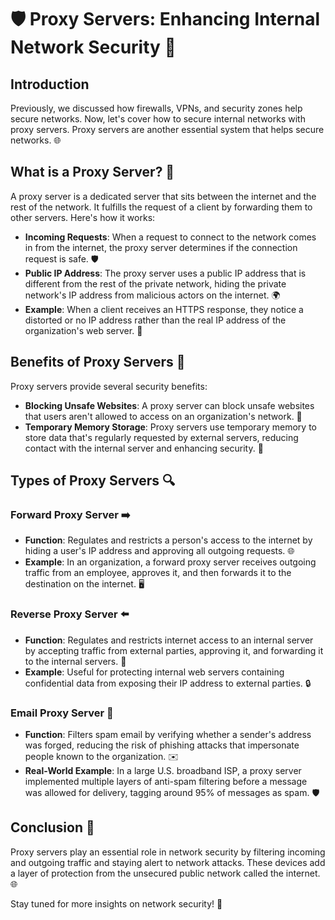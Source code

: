 # 🛡️ Proxy Servers: Enhancing Internal Network Security 🔐

## Introduction
Previously, we discussed how firewalls, VPNs, and security zones help secure networks. Now, let's cover how to secure internal networks with proxy servers. Proxy servers are another essential system that helps secure networks. 🌐

## What is a Proxy Server? 🤔
A proxy server is a dedicated server that sits between the internet and the rest of the network. It fulfills the request of a client by forwarding them to other servers. Here's how it works:
- **Incoming Requests**: When a request to connect to the network comes in from the internet, the proxy server determines if the connection request is safe. 🛡️
- **Public IP Address**: The proxy server uses a public IP address that is different from the rest of the private network, hiding the private network's IP address from malicious actors on the internet. 🌍
- **Example**: When a client receives an HTTPS response, they notice a distorted or no IP address rather than the real IP address of the organization's web server. 🔐

## Benefits of Proxy Servers 🌟
Proxy servers provide several security benefits:
- **Blocking Unsafe Websites**: A proxy server can block unsafe websites that users aren't allowed to access on an organization's network. 🚫
- **Temporary Memory Storage**: Proxy servers use temporary memory to store data that's regularly requested by external servers, reducing contact with the internal server and enhancing security. 💾

## Types of Proxy Servers 🔍

### Forward Proxy Server ➡️
- **Function**: Regulates and restricts a person's access to the internet by hiding a user's IP address and approving all outgoing requests. 🌐
- **Example**: In an organization, a forward proxy server receives outgoing traffic from an employee, approves it, and then forwards it to the destination on the internet. 🖥️

### Reverse Proxy Server ⬅️
- **Function**: Regulates and restricts internet access to an internal server by accepting traffic from external parties, approving it, and forwarding it to the internal servers. 🔄
- **Example**: Useful for protecting internal web servers containing confidential data from exposing their IP address to external parties. 🔒

### Email Proxy Server 📧
- **Function**: Filters spam email by verifying whether a sender's address was forged, reducing the risk of phishing attacks that impersonate people known to the organization. ✉️
- **Real-World Example**: In a large U.S. broadband ISP, a proxy server implemented multiple layers of anti-spam filtering before a message was allowed for delivery, tagging around 95% of messages as spam. 🛡️

## Conclusion 🌟
Proxy servers play an essential role in network security by filtering incoming and outgoing traffic and staying alert to network attacks. These devices add a layer of protection from the unsecured public network called the internet. 🌐

Stay tuned for more insights on network security! 🚀
